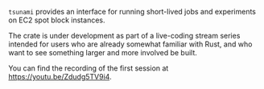 `tsunami` provides an interface for running short-lived jobs and
experiments on EC2 spot block instances.

The crate is under development as part of a live-coding stream series
intended for users who are already somewhat familiar with Rust, and who
want to see something larger and more involved be built.

You can find the recording of the first session at
https://youtu.be/Zdudg5TV9i4.
